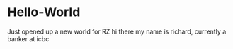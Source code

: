 # Hello-World
Just opened up a new world for RZ
hi there my name is richard, currently a banker at icbc
